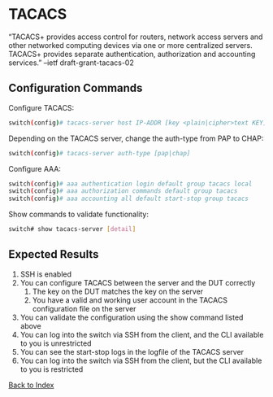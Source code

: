 # TACACS

 “TACACS+ provides access control for routers, network access servers and other networked computing devices via one or more centralized servers. TACACS+ provides separate authentication, authorization and accounting services.” –ietf draft-grant-tacacs-02 
 
## Configuration Commands

Configure TACACS: 

```bash
switch(config)# tacacs-server host IP-ADDR [key <plain|cipher>text KEY]
```

Depending on the TACACS server, change the auth-type from PAP to CHAP: 

```bash
switch(config)# tacacs-server auth-type [pap|chap]
```

Configure AAA: 

```bash
switch(config)# aaa authentication login default group tacacs local
switch(config)# aaa authorization commands default group tacacs
switch(config)# aaa accounting all default start-stop group tacacs
```

Show commands to validate functionality:  

```bash
switch# show tacacs-server [detail]
```

## Expected Results 

1. SSH is enabled
1. You can configure TACACS between the server and the DUT correctly
   1. The key on the DUT matches the key on the server
   2. You have a valid and working user account in the TACACS configuration file on the server 
1. You can validate the configuration using the show command listed above
1. You can log into the switch via SSH from the client, and the CLI available to you is unrestricted 
1. You can see the start-stop logs in the logfile of the TACACS server
1. You can log into the switch via SSH from the client, but the CLI available to you is restricted  


[Back to Index](index_aruba.md)